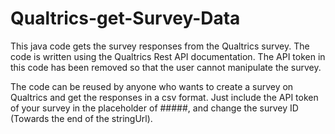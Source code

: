 # Qualtrics-get-Survey-Data
This java code gets the survey responses from the Qualtrics survey. The code is written using the Qualtrics Rest API
documentation. The API token in this code has been removed so that the user cannot manipulate the survey. 

The code can be reused by anyone who wants to create a survey on Qualtrics and get the responses in a csv format. Just 
include the API token of your survey in the placeholder of #####, and change the survey ID (Towards the end of the stringUrl).  
